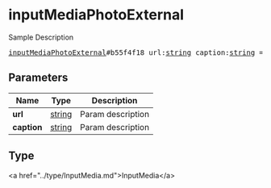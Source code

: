 # inputMediaPhotoExternal

Sample Description

<pre>
<a href="../constructor/inputMediaPhotoExternal.md">inputMediaPhotoExternal</a>#b55f4f18 url:<a href="../type/string.md">string</a> caption:<a href="../type/string.md">string</a> = <a href="../type/InputMedia.md">InputMedia</a>;
</pre>

## Parameters

| Name | Type | Description |
|------|:----:|-------------|
| **url** | <a href="../type/string.md">string</a> | Param description |
| **caption** | <a href="../type/string.md">string</a> | Param description |

## Type

&lt;a href=&#34;../type/InputMedia.md&#34;&gt;InputMedia&lt;/a&gt;
